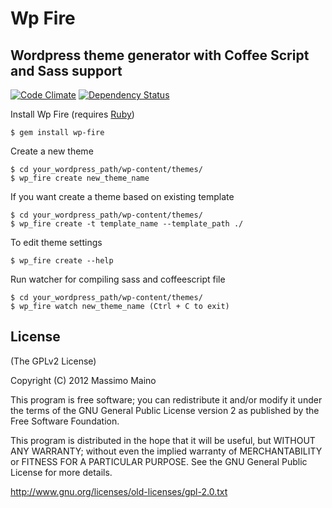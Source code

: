 Wp Fire
=======

**Wordpress theme generator with Coffee Script and Sass support**
-----

[![Code Climate](https://codeclimate.com/github/maintux/wp-fire.png)](https://codeclimate.com/github/maintux/wp-fire)
[![Dependency Status](https://gemnasium.com/maintux/wp-fire.png)](https://gemnasium.com/maintux/wp-fire)

Install Wp Fire (requires [Ruby](http://www.ruby-lang.org/))

    $ gem install wp-fire

Create a new theme

    $ cd your_wordpress_path/wp-content/themes/
    $ wp_fire create new_theme_name

If you want create a theme based on existing template

    $ cd your_wordpress_path/wp-content/themes/
    $ wp_fire create -t template_name --template_path ./

To edit theme settings

    $ wp_fire create --help

Run watcher for compiling sass and coffeescript file

    $ cd your_wordpress_path/wp-content/themes/
    $ wp_fire watch new_theme_name (Ctrl + C to exit)

License
-------

(The GPLv2 License)

Copyright (C) 2012 Massimo Maino

This program is free software; you can redistribute it and/or modify
it under the terms of the GNU General Public License version 2 as published by
the Free Software Foundation.

This program is distributed in the hope that it will be useful,
but WITHOUT ANY WARRANTY; without even the implied warranty of
MERCHANTABILITY or FITNESS FOR A PARTICULAR PURPOSE. See the
GNU General Public License for more details.

<http://www.gnu.org/licenses/old-licenses/gpl-2.0.txt>
